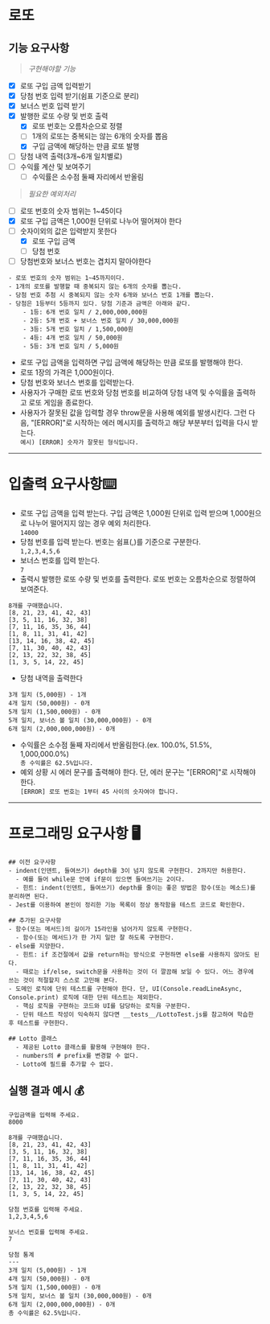 # 로또

## 기능 요구사항

> _구현해야할 기능_

- [x] 로또 구입 금액 입력받기
- [x] 당첨 번호 입력 받기(쉼표 기준으로 분리)
- [x] 보너스 번호 입력 받기
- [x] 발행한 로또 수량 및 번호 출력
  - [x] 로또 번호는 오름차순으로 정렬
  - [ ] 1개의 로또는 중복되는 않는 6개의 숫자를 뽑음
  - [x] 구입 금액에 해당하는 만큼 로또 발행
- [ ] 당첨 내역 출력(3개~6개 일치별로)
- [ ] 수익률 계산 및 보여주기
  - [ ] 수익률은 소수점 둘째 자리에서 반올림

> _필요한 예외처리_

- [ ] 로또 번호의 숫자 범위는 1~45이다
- [x] 로또 구입 금액은 1,000원 단위로 나누어 떨어져야 한다
- [ ] 숫자이외의 값은 입력받지 못한다
  - [x] 로또 구입 금액
  - [ ] 당첨 번호
- [ ] 당첨번호와 보너스 번호는 겹치지 말아야한다

```
- 로또 번호의 숫자 범위는 1~45까지이다.
- 1개의 로또를 발행할 때 중복되지 않는 6개의 숫자를 뽑는다.
- 당첨 번호 추첨 시 중복되지 않는 숫자 6개와 보너스 번호 1개를 뽑는다.
- 당첨은 1등부터 5등까지 있다. 당첨 기준과 금액은 아래와 같다.
    - 1등: 6개 번호 일치 / 2,000,000,000원
    - 2등: 5개 번호 + 보너스 번호 일치 / 30,000,000원
    - 3등: 5개 번호 일치 / 1,500,000원
    - 4등: 4개 번호 일치 / 50,000원
    - 5등: 3개 번호 일치 / 5,000원
```

- 로또 구입 금액을 입력하면 구입 금액에 해당하는 만큼 로또를 발행해야 한다.
- 로또 1장의 가격은 1,000원이다.
- 당첨 번호와 보너스 번호를 입력받는다.
- 사용자가 구매한 로또 번호와 당첨 번호를 비교하여 당첨 내역 및 수익률을 출력하고 로또 게임을 종료한다.
- 사용자가 잘못된 값을 입력할 경우 throw문을 사용해 예외를 발생시킨다. 그런 다음, "[ERROR]"로 시작하는 에러 메시지를 출력하고 해당 부분부터 입력을 다시 받는다.  
  `예시) [ERROR] 숫자가 잘못된 형식입니다.`

---

# 입출력 요구사항⌨️

- 로또 구입 금액을 입력 받는다. 구입 금액은 1,000원 단위로 입력 받으며 1,000원으로 나누어 떨어지지 않는 경우 예외 처리한다.  
  `14000`
- 당첨 번호를 입력 받는다. 번호는 쉼표(,)를 기준으로 구분한다.  
  `1,2,3,4,5,6`
- 보너스 번호를 입력 받는다.  
  `7`
- 출력시 발행한 로또 수량 및 번호를 출력한다. 로또 번호는 오름차순으로 정렬하여 보여준다.

```
8개를 구매했습니다.
[8, 21, 23, 41, 42, 43]
[3, 5, 11, 16, 32, 38]
[7, 11, 16, 35, 36, 44]
[1, 8, 11, 31, 41, 42]
[13, 14, 16, 38, 42, 45]
[7, 11, 30, 40, 42, 43]
[2, 13, 22, 32, 38, 45]
[1, 3, 5, 14, 22, 45]
```

- 당첨 내역을 출력한다

```
3개 일치 (5,000원) - 1개
4개 일치 (50,000원) - 0개
5개 일치 (1,500,000원) - 0개
5개 일치, 보너스 볼 일치 (30,000,000원) - 0개
6개 일치 (2,000,000,000원) - 0개
```

- 수익률은 소수점 둘째 자리에서 반올림한다.(ex. 100.0%, 51.5%, 1,000,000.0%)  
  `총 수익률은 62.5%입니다.`
- 예외 상황 시 에러 문구를 출력해야 한다. 단, 에러 문구는 "[ERROR]"로 시작해야 한다.  
  `[ERROR] 로또 번호는 1부터 45 사이의 숫자여야 합니다.`

---

# 프로그래밍 요구사항 🖥️

    ## 이전 요구사항
    - indent(인덴트, 들여쓰기) depth를 3이 넘지 않도록 구현한다. 2까지만 허용한다.
      - 예를 들어 while문 안에 if문이 있으면 들여쓰기는 2이다.
      - 힌트: indent(인덴트, 들여쓰기) depth를 줄이는 좋은 방법은 함수(또는 메소드)를 분리하면 된다.
    - Jest를 이용하여 본인이 정리한 기능 목록이 정상 동작함을 테스트 코드로 확인한다.

    ## 추가된 요구사항
    - 함수(또는 메서드)의 길이가 15라인을 넘어가지 않도록 구현한다.
      - 함수(또는 메서드)가 한 가지 일만 잘 하도록 구현한다.
    - else를 지양한다.
      - 힌트: if 조건절에서 값을 return하는 방식으로 구현하면 else를 사용하지 않아도 된다.
      - 때로는 if/else, switch문을 사용하는 것이 더 깔끔해 보일 수 있다. 어느 경우에 쓰는 것이 적절할지 스스로 고민해 본다.
    - 도메인 로직에 단위 테스트를 구현해야 한다. 단, UI(Console.readLineAsync, Console.print) 로직에 대한 단위 테스트는 제외한다.
      - 핵심 로직을 구현하는 코드와 UI를 담당하는 로직을 구분한다.
      - 단위 테스트 작성이 익숙하지 않다면 __tests__/LottoTest.js를 참고하여 학습한 후 테스트를 구현한다.

    ## Lotto 클래스
      - 제공된 Lotto 클래스를 활용해 구현해야 한다.
      - numbers의 # prefix를 변경할 수 없다.
      - Lotto에 필드를 추가할 수 없다.

## 실행 결과 예시 💰

```
구입금액을 입력해 주세요.
8000

8개를 구매했습니다.
[8, 21, 23, 41, 42, 43]
[3, 5, 11, 16, 32, 38]
[7, 11, 16, 35, 36, 44]
[1, 8, 11, 31, 41, 42]
[13, 14, 16, 38, 42, 45]
[7, 11, 30, 40, 42, 43]
[2, 13, 22, 32, 38, 45]
[1, 3, 5, 14, 22, 45]

당첨 번호를 입력해 주세요.
1,2,3,4,5,6

보너스 번호를 입력해 주세요.
7

당첨 통계
---
3개 일치 (5,000원) - 1개
4개 일치 (50,000원) - 0개
5개 일치 (1,500,000원) - 0개
5개 일치, 보너스 볼 일치 (30,000,000원) - 0개
6개 일치 (2,000,000,000원) - 0개
총 수익률은 62.5%입니다.
```
